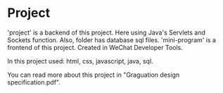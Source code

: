 # Project
'project' is a backend of this project. Here using Java's Servlets and Sockets function. Also, folder has database sql files.
'mini-program' is a frontend of this project. Created in WeChat Developer Tools. 

In this project used: html, css, javascript, java, sql.

You can read more about this project in "Graguation design specification.pdf".

